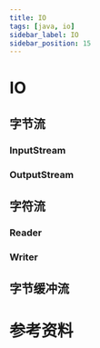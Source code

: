 ```yaml
---
title: IO
tags: [java, io]
sidebar_label: IO
sidebar_position: 15
---
```


# IO

## 字节流

### InputStream

### OutputStream

## 字符流

### Reader

### Writer

## 字节缓冲流

# 参考资料

